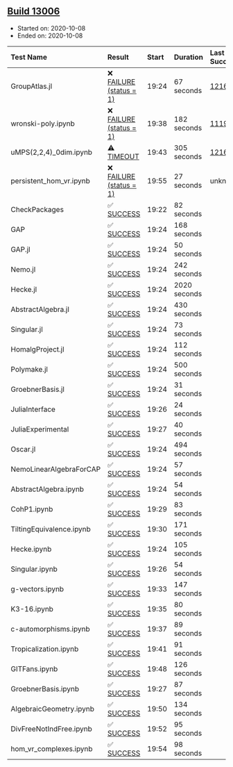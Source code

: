 ## [Build 13006](https://oscarci.mathematik.uni-kl.de/job/oscar/13006/)

* Started on: 2020-10-08
* Ended on: 2020-10-08

| Test Name    | Result | Start | Duration | Last Success | First Failure |
|:-------------|:-------|:------|:---------|:-------------|:--------------|
| GroupAtlas.jl | ❌ [FAILURE (status = 1)](https://oscarci.mathematik.uni-kl.de/job/oscar/13006/artifact/logs/build-13006/GroupAtlas.jl.log) | 19:24 | 67 seconds | [12167](https://oscarci.mathematik.uni-kl.de/job/oscar/12167/) | [12168](https://oscarci.mathematik.uni-kl.de/job/oscar/12168/) |
| wronski-poly.ipynb | ❌ [FAILURE (status = 1)](https://oscarci.mathematik.uni-kl.de/job/oscar/13006/artifact/logs/build-13006/wronski-poly.ipynb.log) | 19:38 | 182 seconds | [11192](https://oscarci.mathematik.uni-kl.de/job/oscar/11192/) | [11193](https://oscarci.mathematik.uni-kl.de/job/oscar/11193/) |
| uMPS(2,2,4)_0dim.ipynb | ⚠ [TIMEOUT](https://oscarci.mathematik.uni-kl.de/job/oscar/13006/artifact/logs/build-13006/uMPS-2-2-4-_0dim.ipynb.log) | 19:43 | 305 seconds | [12167](https://oscarci.mathematik.uni-kl.de/job/oscar/12167/) | [12168](https://oscarci.mathematik.uni-kl.de/job/oscar/12168/) |
| persistent_hom_vr.ipynb | ❌ [FAILURE (status = 1)](https://oscarci.mathematik.uni-kl.de/job/oscar/13006/artifact/logs/build-13006/persistent_hom_vr.ipynb.log) | 19:55 | 27 seconds | unknown | unknown |
| CheckPackages | ✅ [SUCCESS](https://oscarci.mathematik.uni-kl.de/job/oscar/13006/artifact/logs/build-13006/CheckPackages.log) | 19:22 | 82 seconds |  |  |
| GAP | ✅ [SUCCESS](https://oscarci.mathematik.uni-kl.de/job/oscar/13006/artifact/logs/build-13006/GAP.log) | 19:24 | 168 seconds |  |  |
| GAP.jl | ✅ [SUCCESS](https://oscarci.mathematik.uni-kl.de/job/oscar/13006/artifact/logs/build-13006/GAP.jl.log) | 19:24 | 50 seconds |  |  |
| Nemo.jl | ✅ [SUCCESS](https://oscarci.mathematik.uni-kl.de/job/oscar/13006/artifact/logs/build-13006/Nemo.jl.log) | 19:24 | 242 seconds |  |  |
| Hecke.jl | ✅ [SUCCESS](https://oscarci.mathematik.uni-kl.de/job/oscar/13006/artifact/logs/build-13006/Hecke.jl.log) | 19:24 | 2020 seconds |  |  |
| AbstractAlgebra.jl | ✅ [SUCCESS](https://oscarci.mathematik.uni-kl.de/job/oscar/13006/artifact/logs/build-13006/AbstractAlgebra.jl.log) | 19:24 | 430 seconds |  |  |
| Singular.jl | ✅ [SUCCESS](https://oscarci.mathematik.uni-kl.de/job/oscar/13006/artifact/logs/build-13006/Singular.jl.log) | 19:24 | 73 seconds |  |  |
| HomalgProject.jl | ✅ [SUCCESS](https://oscarci.mathematik.uni-kl.de/job/oscar/13006/artifact/logs/build-13006/HomalgProject.jl.log) | 19:24 | 112 seconds |  |  |
| Polymake.jl | ✅ [SUCCESS](https://oscarci.mathematik.uni-kl.de/job/oscar/13006/artifact/logs/build-13006/Polymake.jl.log) | 19:24 | 500 seconds |  |  |
| GroebnerBasis.jl | ✅ [SUCCESS](https://oscarci.mathematik.uni-kl.de/job/oscar/13006/artifact/logs/build-13006/GroebnerBasis.jl.log) | 19:24 | 31 seconds |  |  |
| JuliaInterface | ✅ [SUCCESS](https://oscarci.mathematik.uni-kl.de/job/oscar/13006/artifact/logs/build-13006/JuliaInterface.log) | 19:26 | 24 seconds |  |  |
| JuliaExperimental | ✅ [SUCCESS](https://oscarci.mathematik.uni-kl.de/job/oscar/13006/artifact/logs/build-13006/JuliaExperimental.log) | 19:27 | 40 seconds |  |  |
| Oscar.jl | ✅ [SUCCESS](https://oscarci.mathematik.uni-kl.de/job/oscar/13006/artifact/logs/build-13006/Oscar.jl.log) | 19:24 | 494 seconds |  |  |
| NemoLinearAlgebraForCAP | ✅ [SUCCESS](https://oscarci.mathematik.uni-kl.de/job/oscar/13006/artifact/logs/build-13006/NemoLinearAlgebraForCAP.log) | 19:24 | 57 seconds |  |  |
| AbstractAlgebra.ipynb | ✅ [SUCCESS](https://oscarci.mathematik.uni-kl.de/job/oscar/13006/artifact/logs/build-13006/AbstractAlgebra.ipynb.log) | 19:24 | 54 seconds |  |  |
| CohP1.ipynb | ✅ [SUCCESS](https://oscarci.mathematik.uni-kl.de/job/oscar/13006/artifact/logs/build-13006/CohP1.ipynb.log) | 19:29 | 83 seconds |  |  |
| TiltingEquivalence.ipynb | ✅ [SUCCESS](https://oscarci.mathematik.uni-kl.de/job/oscar/13006/artifact/logs/build-13006/TiltingEquivalence.ipynb.log) | 19:30 | 171 seconds |  |  |
| Hecke.ipynb | ✅ [SUCCESS](https://oscarci.mathematik.uni-kl.de/job/oscar/13006/artifact/logs/build-13006/Hecke.ipynb.log) | 19:24 | 105 seconds |  |  |
| Singular.ipynb | ✅ [SUCCESS](https://oscarci.mathematik.uni-kl.de/job/oscar/13006/artifact/logs/build-13006/Singular.ipynb.log) | 19:26 | 54 seconds |  |  |
| g-vectors.ipynb | ✅ [SUCCESS](https://oscarci.mathematik.uni-kl.de/job/oscar/13006/artifact/logs/build-13006/g-vectors.ipynb.log) | 19:33 | 147 seconds |  |  |
| K3-16.ipynb | ✅ [SUCCESS](https://oscarci.mathematik.uni-kl.de/job/oscar/13006/artifact/logs/build-13006/K3-16.ipynb.log) | 19:35 | 80 seconds |  |  |
| c-automorphisms.ipynb | ✅ [SUCCESS](https://oscarci.mathematik.uni-kl.de/job/oscar/13006/artifact/logs/build-13006/c-automorphisms.ipynb.log) | 19:37 | 89 seconds |  |  |
| Tropicalization.ipynb | ✅ [SUCCESS](https://oscarci.mathematik.uni-kl.de/job/oscar/13006/artifact/logs/build-13006/Tropicalization.ipynb.log) | 19:41 | 91 seconds |  |  |
| GITFans.ipynb | ✅ [SUCCESS](https://oscarci.mathematik.uni-kl.de/job/oscar/13006/artifact/logs/build-13006/GITFans.ipynb.log) | 19:48 | 126 seconds |  |  |
| GroebnerBasis.ipynb | ✅ [SUCCESS](https://oscarci.mathematik.uni-kl.de/job/oscar/13006/artifact/logs/build-13006/GroebnerBasis.ipynb.log) | 19:27 | 87 seconds |  |  |
| AlgebraicGeometry.ipynb | ✅ [SUCCESS](https://oscarci.mathematik.uni-kl.de/job/oscar/13006/artifact/logs/build-13006/AlgebraicGeometry.ipynb.log) | 19:50 | 134 seconds |  |  |
| DivFreeNotIndFree.ipynb | ✅ [SUCCESS](https://oscarci.mathematik.uni-kl.de/job/oscar/13006/artifact/logs/build-13006/DivFreeNotIndFree.ipynb.log) | 19:52 | 95 seconds |  |  |
| hom_vr_complexes.ipynb | ✅ [SUCCESS](https://oscarci.mathematik.uni-kl.de/job/oscar/13006/artifact/logs/build-13006/hom_vr_complexes.ipynb.log) | 19:54 | 98 seconds |  |  |
